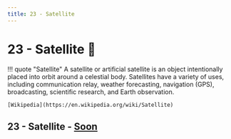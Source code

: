```yaml
---
title: 23 - Satellite
---
```

# 23 - Satellite :satellite:
!!! quote "Satellite"
    A satellite or artificial satellite is an object intentionally placed into orbit around a celestial body. Satellites have a variety of uses, including communication relay, weather forecasting, navigation (GPS), broadcasting, scientific research, and Earth observation.

    [Wikipedia](https://en.wikipedia.org/wiki/Satellite)

## 23 - Satellite - [Soon](https://webssh.net/documentation/becoming-external-tester/)

